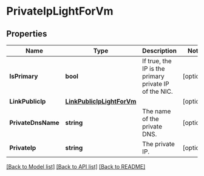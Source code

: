 # PrivateIpLightForVm

## Properties

Name | Type | Description | Notes
------------ | ------------- | ------------- | -------------
**IsPrimary** | **bool** | If true, the IP is the primary private IP of the NIC. | [optional] 
**LinkPublicIp** | [**LinkPublicIpLightForVm**](LinkPublicIpLightForVm.md) |  | [optional] 
**PrivateDnsName** | **string** | The name of the private DNS. | [optional] 
**PrivateIp** | **string** | The private IP. | [optional] 

[[Back to Model list]](../README.md#documentation-for-models) [[Back to API list]](../README.md#documentation-for-api-endpoints) [[Back to README]](../README.md)


